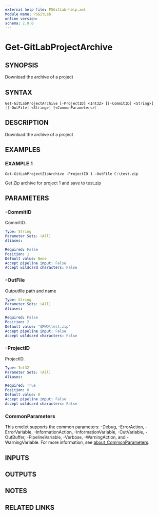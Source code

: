 ```yaml
---
external help file: PSGitLab-help.xml
Module Name: PSGitLab
online version:
schema: 2.0.0
---
```


# Get-GitLabProjectArchive

## SYNOPSIS
Download the archive of a project

## SYNTAX

```
Get-GitLabProjectArchive [-ProjectID] <Int32> [[-CommitID] <String>] [[-OutFile] <String>] [<CommonParameters>]
```

## DESCRIPTION
Download the archive of a project

## EXAMPLES

### EXAMPLE 1
```
Get-GitLabProjectZipArchive -ProjectID 1 -OutFile C:\test.zip
```

Get Zip archive for project 1 and save to test.zip

## PARAMETERS

### -CommitID
CommitID.

```yaml
Type: String
Parameter Sets: (All)
Aliases:

Required: False
Position: 1
Default value: None
Accept pipeline input: False
Accept wildcard characters: False
```

### -OutFile
Outputfile path and name

```yaml
Type: String
Parameter Sets: (All)
Aliases:

Required: False
Position: 2
Default value: "$PWD\test.zip"
Accept pipeline input: False
Accept wildcard characters: False
```

### -ProjectID
ProjectID.

```yaml
Type: Int32
Parameter Sets: (All)
Aliases:

Required: True
Position: 0
Default value: 0
Accept pipeline input: False
Accept wildcard characters: False
```

### CommonParameters
This cmdlet supports the common parameters: -Debug, -ErrorAction, -ErrorVariable, -InformationAction, -InformationVariable, -OutVariable, -OutBuffer, -PipelineVariable, -Verbose, -WarningAction, and -WarningVariable. For more information, see [about_CommonParameters](http://go.microsoft.com/fwlink/?LinkID=113216).

## INPUTS

## OUTPUTS

## NOTES

## RELATED LINKS
